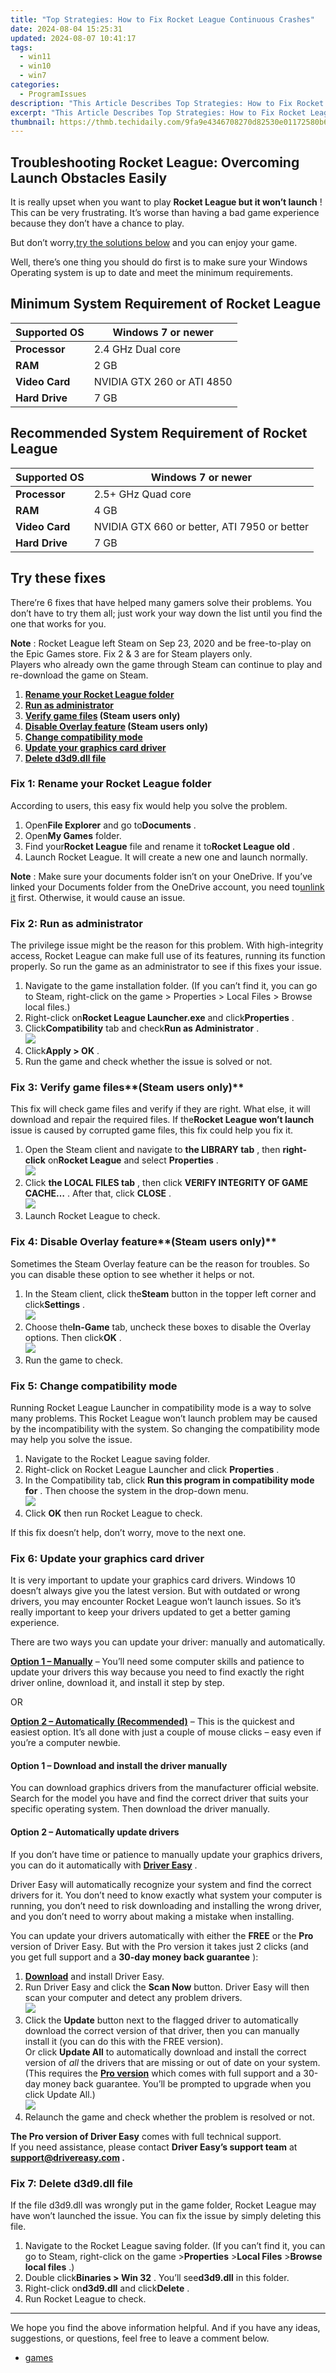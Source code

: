 ```yaml
---
title: "Top Strategies: How to Fix Rocket League Continuous Crashes"
date: 2024-08-04 15:25:31
updated: 2024-08-07 10:41:17
tags:
  - win11
  - win10
  - win7
categories:
  - ProgramIssues
description: "This Article Describes Top Strategies: How to Fix Rocket League Continuous Crashes"
excerpt: "This Article Describes Top Strategies: How to Fix Rocket League Continuous Crashes"
thumbnail: https://thmb.techidaily.com/9fa9e4346708270d82530e01172580b66a8c63e17b3edbe0866986af1acde6f2.jpg
---
```


## Troubleshooting Rocket League: Overcoming Launch Obstacles Easily

It is really upset when you want to play **Rocket League but it won’t launch** ! This can be very frustrating. It’s worse than having a bad game experience because they don’t have a chance to play.

 But don’t worry,[try the solutions below](https://tools.techidaily.com/drivereasy/download/) and you can enjoy your game.

 Well, there’s one thing you should do first is to make sure your Windows Operating system is up to date and meet the minimum requirements.

## **Minimum System Requirement of** Rocket League

| **Supported OS** | Windows 7 or newer         |
| ---------------- | -------------------------- |
| **Processor**    | 2.4 GHz Dual core          |
| **RAM**          | 2 GB                       |
| **Video Card**   | NVIDIA GTX 260 or ATI 4850 |
| **Hard Drive**   | 7 GB                       |

## Recommended **System Requirement of** Rocket League

| **Supported OS** | Windows 7 or newer                           |
| ---------------- | -------------------------------------------- |
| **Processor**    | 2.5+ GHz Quad core                           |
| **RAM**          | 4 GB                                         |
| **Video Card**   | NVIDIA GTX 660 or better, ATI 7950 or better |
| **Hard Drive**   | 7 GB                                         |

## Try these fixes

 There’re 6 fixes that have helped many gamers solve their problems. You don’t have to try them all; just work your way down the list until you find the one that works for you.

**Note** : Rocket League left Steam on Sep 23, 2020 and be free-to-play on the Epic Games store. Fix 2 & 3 are for Steam players only.  
 Players who already own the game through Steam can continue to play and re-download the game on Steam.

1. [**Rename your Rocket League folder**](https://tools.techidaily.com/drivereasy/download/)
2. **[Run as administrator](https://tools.techidaily.com/drivereasy/download/)**
3. **[Verify game files](https://tools.techidaily.com/drivereasy/download/) (Steam users only)**
4. **[Disable Overlay feature](https://tools.techidaily.com/drivereasy/download/) (Steam users only)**
5. **[Change compatibility mode](https://tools.techidaily.com/drivereasy/download/)**
6. **[Update your graphics card driver](https://tools.techidaily.com/drivereasy/download/)**
7. **[Delete d3d9.dll file](https://tools.techidaily.com/drivereasy/download/)**

### Fix 1: Rename your Rocket League folder

According to users, this easy fix would help you solve the problem.

1. Open**File Explorer** and go to**Documents** .
2. Open**My Games** folder.
3. Find your**Rocket League** file and rename it to**Rocket League old** .
4. Launch Rocket League. It will create a new one and launch normally.

**Note** : Make sure your documents folder isn’t on your OneDrive. If you’ve linked your Documents folder from the OneDrive account, you need to[unlink it](https://superuser.com/questions/1205668/how-to-unlink-my-documents-folder-from-my-onedrive-account#comment1756728%5F1205668) first. Otherwise, it would cause an issue.

### Fix 2: Run as administrator

 The privilege issue might be the reason for this problem. With high-integrity access, Rocket League can make full use of its features, running its function properly. So run the game as an administrator to see if this fixes your issue.

1. Navigate to the game installation folder. (If you can’t find it, you can go to Steam, right-click on the game > Properties > Local Files > Browse local files.)
2. Right-click on**Rocket League Launcher.exe** and click**Properties** .
3. Click**Compatibility** tab and check**Run as Administrator** .  
![](https://images.drivereasy.com/wp-content/uploads/2019/09/ad.jpg)
4. Click**Apply > OK** .
5. Run the game and check whether the issue is solved or not.

### Fix 3: Verify game files**(Steam users only)**

 This fix will check game files and verify if they are right. What else, it will download and repair the required files. If the**Rocket League won’t launch** issue is caused by corrupted game files, this fix could help you fix it.

1. Open the Steam client and navigate to **the LIBRARY tab** , then **right-click** on**Rocket League** and select **Properties** .  
![](https://images.drivereasy.com/wp-content/uploads/2019/08/Steam-verify-the-game-file-1.png)
2. Click **the LOCAL FILES tab** , then click **VERIFY INTEGRITY OF GAME CACHE…** . After that, click **CLOSE** .  
![](https://images.drivereasy.com/wp-content/uploads/2019/08/Steam-verify-the-game-file-2.png)
3. Launch Rocket League to check.

### Fix 4: Disable Overlay feature**(Steam users only)**

 Sometimes the Steam Overlay feature can be the reason for troubles. So you can disable these option to see whether it helps or not.

1. In the Steam client, click the**Steam** button in the topper left corner and click**Settings** .  
![](https://images.drivereasy.com/wp-content/uploads/2019/09/setting.jpg)
2. Choose the**In-Game** tab, uncheck these boxes to disable the Overlay options. Then click**OK** .  
![](https://images.drivereasy.com/wp-content/uploads/2019/09/settings.jpg)
3. Run the game to check.

### Fix 5: Change compatibility mode

 Running Rocket League Launcher in compatibility mode is a way to solve many problems. This Rocket League won’t launch problem may be caused by the incompatibility with the system. So changing the compatibility mode may help you solve the issue.

1. Navigate to the Rocket League saving folder.
2. Right-click on Rocket League Launcher and click **Properties** .
3. In the Compatibility tab, click **Run this program in compatibility mode for** . Then choose the system in the drop-down menu.  
![](https://images.drivereasy.com/wp-content/uploads/2019/08/com.jpg)
4. Click **OK** then run Rocket League to check.

 If this fix doesn’t help, don’t worry, move to the next one.

### Fix 6: Update your graphics card driver

 It is very important to update your graphics card drivers. Windows 10 doesn’t always give you the latest version. But with outdated or wrong drivers, you may encounter Rocket League won’t launch issues. So it’s really important to keep your drivers updated to get a better gaming experience.

 There are two ways you can update your driver: manually and automatically.

**[Option 1 – Manually](https://tools.techidaily.com/drivereasy/download/)**  – You’ll need some computer skills and patience to update your drivers this way because you need to find exactly the right driver online, download it, and install it step by step.

OR

**[Option 2 – Automatically (Recommended)](https://www.drivereasy.com/knowledge/solved-rocket-league-wont-launch/#op2)**  – This is the quickest and easiest option. It’s all done with just a couple of mouse clicks – easy even if you’re a computer newbie.

#### **Option 1 –** **Download and install the driver manually**

 You can download graphics drivers from the manufacturer official website. Search for the model you have and find the correct driver that suits your specific operating system. Then download the driver manually.

#### **Option 2 – Automatically update drivers**

 If you don’t have time or patience to manually update your graphics drivers, you can do it automatically with **[Driver Easy](https://tools.techidaily.com/drivereasy/download/)**  .

 Driver Easy will automatically recognize your system and find the correct drivers for it. You don’t need to know exactly what system your computer is running, you don’t need to risk downloading and installing the wrong driver, and you don’t need to worry about making a mistake when installing.

 You can update your drivers automatically with either the **FREE** or the **Pro** version of Driver Easy. But with the Pro version it takes just 2 clicks (and you get full support and a **30-day money back guarantee** ):

1. **[Download](https://tools.techidaily.com/drivereasy/download/)**  and install Driver Easy.
2. Run Driver Easy and click the **Scan Now** button. Driver Easy will then scan your computer and detect any problem drivers.  
![](https://images.drivereasy.com/wp-content/uploads/2019/08/NVIDIA-18.jpg)
3. Click the **Update**  button next to the flagged driver to automatically download the correct version of that driver, then you can manually install it (you can do this with the FREE version).  
 Or click **Update All** to automatically download and install the correct version of _all_ the drivers that are missing or out of date on your system. (This requires the **[Pro version](https://tools.techidaily.com/drivereasy/download/)**  which comes with full support and a 30-day money back guarantee. You’ll be prompted to upgrade when you click Update All.)  
![](https://images.drivereasy.com/wp-content/uploads/2019/08/NVIDIA-Geoforce.jpg)
4. Relaunch the game and check whether the problem is resolved or not.

**The Pro version of Driver Easy** comes with full technical support.  
 If you need assistance, please contact **Driver Easy’s support team** at **[support@drivereasy.com](https://tools.techidaily.com/drivereasy/download/) .**

### Fix 7: Delete d3d9.dll file

 If the file d3d9.dll was wrongly put in the game folder, Rocket League may have won’t launched the issue. You can fix the issue by simply deleting this file.

1. Navigate to the Rocket League saving folder. (If you can’t find it, you can go to Steam, right-click on the game >**Properties** \>**Local Files** \>**Browse local files** .)
2. Double click**Binaries > Win 32** . You’ll see**d3d9.dll** in this folder.
3. Right-click on**d3d9.dll** and click**Delete** .
4. Run Rocket League to check.

---

 We hope you find the above information helpful. And if you have any ideas, suggestions, or questions, feel free to leave a comment below.

* [games](https://tools.techidaily.com/drivereasy/download/)

<ins class="adsbygoogle"
     style="display:block"
     data-ad-format="autorelaxed"
     data-ad-client="ca-pub-7571918770474297"
     data-ad-slot="1223367746"></ins>



<ins class="adsbygoogle"
     style="display:block"
     data-ad-client="ca-pub-7571918770474297"
     data-ad-slot="8358498916"
     data-ad-format="auto"
     data-full-width-responsive="true"></ins>

